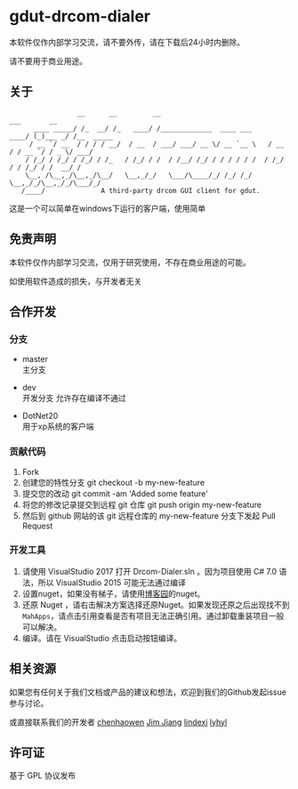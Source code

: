 # gdut-drcom-dialer

本软件仅作内部学习交流，请不要外传，请在下载后24小时内删除。

请不要用于商业用途。

## 关于
                     __      __         __                                 ___       __
          ____ _____/ /_  __/ /_   ____/ /_____________  ____ ___     ____/ (_)___ _/ /__  _____
         / __ `/ __  / / / / __/  / __  / ___/ ___/ __ \/ __ `__ \   / __  / / __ `/ / _ \/ ___/
        / /_/ / /_/ / /_/ / /_   / /_/ / /  / /__/ /_/ / / / / / /  / /_/ / / /_/ / /  __/ /
        \__, /\__,_/\__,_/\__/   \__,_/_/   \___/\____/_/ /_/ /_/   \__,_/_/\__,_/_/\___/_/
       /____/              A third-party drcom GUI client for gdut.
                   
这是一个可以简单在windows下运行的客户端，使用简单

## 免责声明

本软件仅作内部学习交流，仅用于研究使用，不存在商业用途的可能。

如使用软件造成的损失，与开发者无关

## 合作开发

### 分支

 - master  
 主分支

 - dev  
 开发分支 允许存在编译不通过

 - DotNet20  
 用于xp系统的客户端

### 贡献代码

1. Fork
2. 创建您的特性分支 git checkout -b my-new-feature
3. 提交您的改动 git commit -am 'Added some feature'
4. 将您的修改记录提交到远程 git 仓库 git push origin my-new-feature
5. 然后到 github 网站的该 git 远程仓库的 my-new-feature 分支下发起 Pull Request

### 开发工具

1. 请使用 VisualStudio 2017 打开 Drcom-Dialer.sln 。因为项目使用 C# 7.0 语法，所以 VisualStudio 2015 可能无法通过编译
1. 设置nuget，如果没有梯子，请使用[博客园](https://nuget.cnblogs.com/v3/index.json)的nuget。
1. 还原 Nuget ，请右击解决方案选择还原Nuget。如果发现还原之后出现找不到`MahApps`，请点击引用查看是否有项目无法正确引用。通过卸载重装项目一般可以解决。
1. 编译。请在 VisualStudio 点击启动按钮编译。

## 相关资源

如果您有任何关于我们文档或产品的建议和想法，欢迎到我们的Github发起issue参与讨论。

或直接联系我们的开发者 [chenhaowen](mailto:chenhaowen01@qq.com) [Jim Jiang](mailto:jim@lotlab.org) [lindexi](mailto:lindexi_gd@163.com) [lyhyl](mailto:wingkou@outlook.com)

## 许可证

基于 GPL 协议发布

